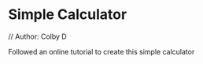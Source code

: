 # Simple Calculator

// Author: Colby D

Followed an online tutorial to create this simple calculator